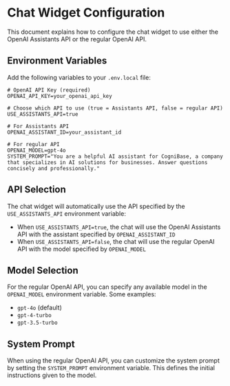 # Chat Widget Configuration

This document explains how to configure the chat widget to use either the OpenAI Assistants API or the regular OpenAI API.

## Environment Variables

Add the following variables to your `.env.local` file:

```
# OpenAI API Key (required)
OPENAI_API_KEY=your_openai_api_key

# Choose which API to use (true = Assistants API, false = regular API)
USE_ASSISTANTS_API=true

# For Assistants API
OPENAI_ASSISTANT_ID=your_assistant_id

# For regular API
OPENAI_MODEL=gpt-4o
SYSTEM_PROMPT="You are a helpful AI assistant for CogniBase, a company that specializes in AI solutions for businesses. Answer questions concisely and professionally."
```

## API Selection

The chat widget will automatically use the API specified by the `USE_ASSISTANTS_API` environment variable:

- When `USE_ASSISTANTS_API=true`, the chat will use the OpenAI Assistants API with the assistant specified by `OPENAI_ASSISTANT_ID`
- When `USE_ASSISTANTS_API=false`, the chat will use the regular OpenAI API with the model specified by `OPENAI_MODEL`

## Model Selection

For the regular OpenAI API, you can specify any available model in the `OPENAI_MODEL` environment variable. Some examples:

- `gpt-4o` (default)
- `gpt-4-turbo`
- `gpt-3.5-turbo`

## System Prompt

When using the regular OpenAI API, you can customize the system prompt by setting the `SYSTEM_PROMPT` environment variable. This defines the initial instructions given to the model.
